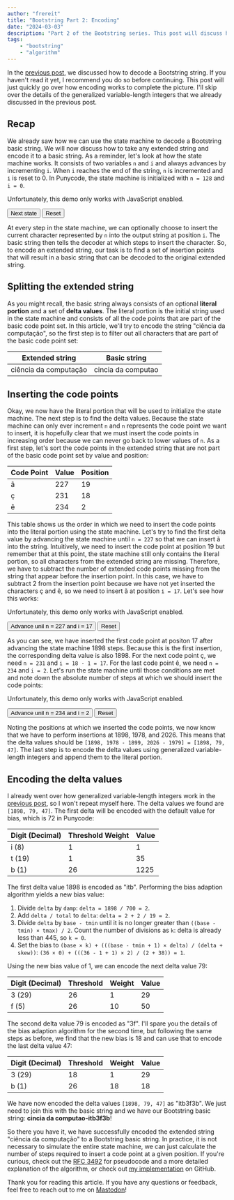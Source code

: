 ```yaml
---
author: "frereit"
title: "Bootstring Part 2: Encoding"
date: "2024-03-03"
description: "Part 2 of the Bootstring series. This post will discuss how to encode a Bootstring string."
tags:
    - "bootstring"
    - "algorithm"
---
```

<script src="/js/bootstring.js"></script>

In the [previous post](/blog/bootstring_decoding), we discussed how to decode a Bootstring string. If you haven't read it yet, I recommend you do so before continuing. This post will just quickly go over how encoding works to complete the picture. I'll skip over the details of the generalized variable-length integers that we already discussed in the previous post.

## Recap

We already saw how we can use the state machine to decode a Bootstring basic string. We will now discuss how to take any extended string and encode it to a basic string. As a reminder, let's look at how the state machine works. It consists of two variables `n` and `i` and always advances by incrementing `i`. When `i` reaches the end of the string, `n` is incremented and `i` is reset to 0. In Punycode, the state machine is initialized with `n = 128` and `i = 0`.

<p id="state-machine-1">
    <noscript>Unfortunately, this demo only works with JavaScript enabled.</noscript>
</p>
<button id="next-1">Next state</button>
<button id="reset-1">Reset</button>
<script>
    (() => {
        let stateMachine = createStateMachine(document.getElementById("state-machine-1"), "bootstring", 128, 0, 0);
        let nextButton = document.getElementById("next-1");
        let resetButton = document.getElementById("reset-1");
        nextButton.addEventListener("click", function () {
            stateMachine.step(1);
        });
        resetButton.addEventListener("click", function () {
            stateMachine.reset();
        });
    })();
</script>

At every step in the state machine, we can optionally choose to insert the current character represented by `n` into the output string at position `i`. The basic string then tells the decoder at which steps to insert the character. So, to encode an extended string, our task is to find a set of insertion points that will result in a basic string that can be decoded to the original extended string.

## Splitting the extended string

As you might recall, the basic string always consists of an optional **literal portion** and a set of **delta values**. The literal portion is the initial string used in the state machine and consists of all the code points that are part of the basic code point set. In this article, we'll try to encode the string "ciência da computação", so the first step is to filter out all characters that are part of the basic code point set:

| Extended string | Basic string |
|-----------------|--------------|
| ciência da computação | cincia da computao |

## Inserting the code points

Okay, we now have the literal portion that will be used to initialize the state machine. The next step is to find the delta values. Because the state machine can only ever increment `n` and `n` represents the code point we want to insert, it is hopefully clear that we must insert the code points in increasing order because we can never go back to lower values of `n`. As a first step, let's sort the code points in the extended string that are not part of the basic code point set by value and position:

| Code Point | Value | Position |
|------------|-------|----------|
| ã | 227 |19 |
| ç | 231 |18 |
| ê | 234 |2 |

This table shows us the order in which we need to insert the code points into the literal portion using the state machine. Let's try to find the first delta value by advancing the state machine until `n = 227` so that we can insert ã into the string. Intuitively, we need to insert the code point at position 19 but remember that at this point, the state machine still only contains the literal portion, so all characters from the extended string are missing. Therefore, we have to subtract the number of extended code points missing from the string that appear before the insertion point. In this case, we have to subtract 2 from the insertion point because we have not yet inserted the characters ç and ê, so we need to insert ã at position `i = 17`. Let's see how this works:

<p id="state-machine-2">
    <noscript>Unfortunately, this demo only works with JavaScript enabled.</noscript>
</p>
<button id="next-2">Advance unil n = 227 and i = 17</button>
<button id="reset-2">Reset</button>
<script>
    (() => {
        let stateMachine = createStateMachine(document.getElementById("state-machine-2"), "cincia da computao", 128, 0, 0);
        let nextButton = document.getElementById("next-2");
        let resetButton = document.getElementById("reset-2");
        nextButton.addEventListener("click", function () {
            if (stateMachine.state.step == 0) {
                let num_steps = 1898;
                stateMachine.stepAnimate(num_steps, () => {
                    nextButton.removeAttribute("disabled");
                    nextButton.textContent = "Insert code point";
                });
                nextButton.setAttribute("disabled", "disabled");
            } else {
                stateMachine.stepAndInsert();
                nextButton.setAttribute("disabled", "disabled");
            }
        });
        resetButton.addEventListener("click", function () {
            nextButton.removeAttribute("disabled");
            nextButton.textContent = "Advance unil n = 227 and i = 17";
            stateMachine.reset();
        });
    })();
</script>

As you can see, we have inserted the first code point at positon 17 after advancing the state machine 1898 steps. Because this is the first insertion, the corresponding delta value is also 1898. For the next code point ç, we need `n = 231` and `i = 18 - 1 = 17`. For the last code point ê, we need `n = 234` and `i = 2`. Let's run the state machine until those conditions are met and note down the absolute number of steps at which we should insert the code points:

<p id="state-machine-3">
    <noscript>Unfortunately, this demo only works with JavaScript enabled.</noscript>
</p>
<button id="next-3">Advance unil n = 234 and i = 2</button>
<button id="reset-3">Reset</button>
<script>
    (() => {
        let stateMachine = createStateMachine(document.getElementById("state-machine-3"), "cincia da computaão", 227, 18, 1899);
        let nextButton = document.getElementById("next-3");
        let resetButton = document.getElementById("reset-3");
        nextButton.addEventListener("click", function () {
            if (stateMachine.state.step == 1899) {
                // Advance until n = 231 and i = 17
                stateMachine.stepAnimate(79, () => {
                    nextButton.removeAttribute("disabled");
                    nextButton.textContent = "Insert code point";
                });
                nextButton.setAttribute("disabled", "disabled");
            } else if (stateMachine.state.step == 1978) {
                stateMachine.stepAndInsert();
                nextButton.textContent = "Advanced until n = 234 and i = 2";
            } else if (stateMachine.state.step == 1979) {
                // Advance until n = 234 and i = 2
                stateMachine.stepAnimate(47, () => {
                    nextButton.removeAttribute("disabled");
                    nextButton.textContent = "Insert code point";
                });
                nextButton.setAttribute("disabled", "disabled");
            } else {
                stateMachine.stepAndInsert();
                nextButton.setAttribute("disabled", "disabled");
            }
        });
        resetButton.addEventListener("click", function () {
            nextButton.removeAttribute("disabled");
            nextButton.textContent = "Advance unil n = 234 and i = 2";
            stateMachine.reset();
        });
    })();
</script>


Noting the positions at which we inserted the code points, we now know that we have to perform insertions at
1898, 1978, and 2026. This means that the delta values should be `[1898, 1978 - 1899, 2026 - 1979] = [1898, 79, 47]`. The last step is to encode the delta values using generalized variable-length integers and append them to the literal portion.

## Encoding the delta values

I already went over how generalized variable-length integers work in the [previous post](/blog/bootstring_decoding), so I won't repeat myself here. The delta values we found are `[1898, 79, 47]`. The first delta will be encoded with the default value for bias, which is 72 in Punycode:

| Digit (Decimal) | Threshold Weight | Value |
| ---------------- | ----------------- | ----- |
| i (8) | 1 | 1 | 8 |
| t (19) | 1 | 35 | 665 |
| b (1) | 26 | 1225 | 1225 |

The first delta value 1898 is encoded as "itb". Performing the bias adaption algorithm yields a new bias value:

1. Divide `delta` by `damp`: `delta = 1898 / 700 = 2`.
2. Add `delta / total` to `delta`: `delta = 2 + 2 / 19 = 2`.
3. Divide `delta` by `base - tmin` until it is no longer greater than `((base - tmin) × tmax) / 2`. Count the number of divisions as `k`: delta is already less than 445, so `k = 0`.
4. Set the bias to `(base × k) + (((base - tmin + 1) × delta) / (delta + skew))`: `(36 × 0) + (((36 - 1 + 1) × 2) / (2 + 38)) = 1`.

Using the new bias value of 1, we can encode the next delta value 79:

| Digit (Decimal) | Threshold | Weight | Value |
| ---------------- | --------- | ------ | ----- |
| 3 (29) | 26 | 1 | 29 |
| f (5) | 26 | 10 | 50 |

The second delta value 79 is encoded as "3f". I'll spare you the details of the bias adaption algorithm for the second time, but following the same steps as before, we find that the new bias is 18 and can use that to encode the last delta value 47: 

| Digit (Decimal) | Threshold | Weight | Value |
| ---------------- | --------- | ------ | ----- |
| 3 (29) | 18 | 1 | 29 |
| b (1) | 26 | 18 | 18 |

We have now encoded the delta values `[1898, 79, 47]` as "itb3f3b". We just need to join this with the basic string and we have our Bootstring basic string: **cincia da computao-itb3f3b**!

So there you have it, we have successfully encoded the extended string "ciência da computação" to a Bootstring basic string. In practice, it is not necessary to simulate the entire state machine, we can just calculate the number of steps required to insert a code point at a given position. If you're curious, check out the [RFC 3492](https://tools.ietf.org/html/rfc3492) for pseudocode and a more detailed explanation of the algorithm, or check out [my implementation](https://github.com/frereit/bootstring) on GitHub.

Thank you for reading this article. If you have any questions or feedback, feel free to reach out to me on [Mastodon](https://infosec.exchange/@fre)!